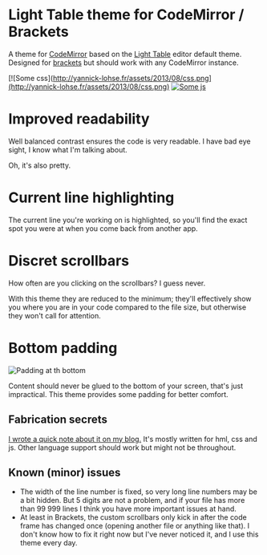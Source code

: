# Light Table theme for CodeMirror / Brackets

A theme for [CodeMirror](http://codemirror.net/) based on the [Light Table](http://www.lighttable.com/) editor default theme. Designed for [brackets](https://github.com/adobe/brackets) but should work with any CodeMirror instance.

[![Some css](http://yannick-lohse.fr/assets/2013/08/css.png](http://yannick-lohse.fr/assets/2013/08/css.png)
[![Some js](http://yannick-lohse.fr/assets/2013/08/js.png)](http://yannick-lohse.fr/assets/2013/08/js.png)

# Improved readability

Well balanced contrast ensures the code is very readable. I have bad eye sight, I know what I'm talking about.

Oh, it's also pretty.

# Current line highlighting

The current line you're working on is highlighted, so you'll find the exact spot you were at when you come back from another app.

# Discret scrollbars

How often are you clicking on the scrollbars? I guess never.

With this theme they are reduced to the minimum; they'll effectively show you where you are in your code compared to the file size, but otherwise they won't call for attention.

# Bottom padding

![Padding at th bottom](http://yannick-lohse.fr/assets/2013/08/bottom.png)

Content should never be glued to the bottom of your screen, that's just impractical. This theme provides some padding for better comfort.

## Fabrication secrets

[I wrote a quick note about it on my blog.](http://yannick-lohse.fr/2013/08/08/A-better-CodeMirror-theme.html)
It's mostly written for hml, css and js. Other language support should work but might not be throughout.

## Known (minor) issues

- The width of the line number is fixed, so very long line numbers may be a bit hidden. But 5 digits are not a problem, and if your file has more than 99 999 lines I think you have more important issues at hand.
- At least in Brackets, the custom scrollbars only kick in after the code frame has changed once (opening another file or anything like that). I don't know how to fix it right now but I've never noticed it, and I use this theme every day.
